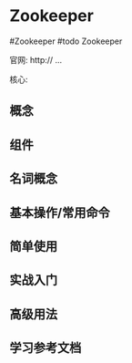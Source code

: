 # Zookeeper
#Zookeeper 
#todo Zookeeper

官网: http:// ...

核心: 

## 概念


## 组件


## 名词概念


## 基本操作/常用命令


## 简单使用

## 实战入门

## 高级用法


## 学习参考文档





